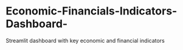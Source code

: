 # Economic-Financials-Indicators-Dashboard-
Streamlit dashboard with key economic and financial indicators
